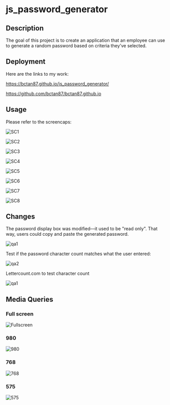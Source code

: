 # js_password_generator

## Description
The goal of this project is to create an application that an employee can use to generate a random password based on criteria they’ve selected.

## Deployment
Here are the links to my work:

https://bctan87.github.io/js_password_generator/

https://github.com/bctan87/bctan87.github.io

## Usage
Please refer to the screencaps:

![SC1](/assets/images/sc1.png)

![SC2](/assets/images/sc2.png)

![SC3](/assets/images/sc3.png)

![SC4](/assets/images/sc4.png)

![SC5](/assets/images/sc5.png)

![SC6](/assets/images/sc6.png)

![SC7](/assets/images/sc7.png)

![SC8](/assets/images/sc8.png)

## Changes

The password display box was modified––it used to be "read only". That way, users could copy and paste the generated password. 

![qa1](/assets/images/qa1.png)

Test if the password character count matches what the user entered:

![qa2](/assets/images/qa2.png)

Lettercount.com to test character count

![qa1](/assets/images/qa3.png)

## Media Queries 

### Full screen

![Fullscreen](/assets/images/Fullscreen.png)

### 980

![980](/assets/images/980.png)

### 768

![768](/assets/images/768.png)

### 575

![575](/assets/images/575.png)




